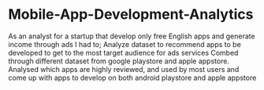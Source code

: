# Mobile-App-Development-Analytics
As an analyst for a startup that develop only free English apps and generate income through ads I had to;
Analyze dataset to recommend apps to be developed to get to the most target audience for ads services
Combed through different dataset from google playstore and apple appstore.
Analysed which apps are highly reviewed, and used by most users and come up with apps to develop on both android playstore and apple appstore
